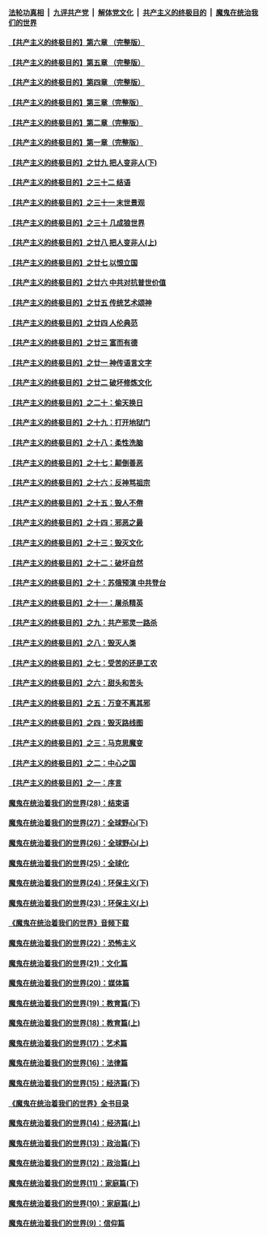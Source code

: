 ####  [法轮功真相](../../../../basic/blob/master/README.md?t=03050414) &nbsp;|&nbsp; [九评共产党](../../../../9ping.md/blob/master/README.md?t=03050414) &nbsp;|&nbsp; [解体党文化](../../../../jtdwh.md/blob/master/README.md?t=03050414)  &nbsp;|&nbsp; [共产主义的终极目的](../../../../gczydzjmd.md/blob/master/README.md?t=03050414) &nbsp;|&nbsp; [魔鬼在统治我们的世界](../../../../mgztzwmdsj.md/blob/master/README.md?t=03050414) 

#### [【共产主义的终极目的】第六章 （完整版）](../pages/nsc422/n11428913.md?t=03050414) 

#### [【共产主义的终极目的】第五章 （完整版）](../pages/nsc422/n11428912.md?t=03050414) 

#### [【共产主义的终极目的】第四章 （完整版）](../pages/nsc422/n11428907.md?t=03050414) 

#### [【共产主义的终极目的】第三章（完整版）](../pages/nsc422/n11428848.md?t=03050414) 

#### [【共产主义的终极目的】第二章（完整版）](../pages/nsc422/n11428831.md?t=03050414) 

#### [【共产主义的终极目的】第一章（完整版）](../pages/nsc422/n11417651.md?t=03050414) 

#### [【共产主义的终极目的】之廿九 把人变非人(下)](../pages/nsc422/n11344140.md?t=03050414) 

#### [【共产主义的终极目的】之三十二 结语](../pages/nsc422/n11360535.md?t=03050414) 

#### [【共产主义的终极目的】之三十一 末世景观](../pages/nsc422/n11351129.md?t=03050414) 

#### [【共产主义的终极目的】之三十 几成狼世界](../pages/nsc422/n11348280.md?t=03050414) 

#### [【共产主义的终极目的】之廿八 把人变非人(上)](../pages/nsc422/n11340492.md?t=03050414) 

#### [【共产主义的终极目的】之廿七 以恨立国](../pages/nsc422/n11336944.md?t=03050414) 

#### [【共产主义的终极目的】之廿六 中共对抗普世价值](../pages/nsc422/n11324785.md?t=03050414) 

#### [【共产主义的终极目的】之廿五 传统艺术颂神](../pages/nsc422/n11296396.md?t=03050414) 

#### [【共产主义的终极目的】之廿四 人伦典范](../pages/nsc422/n11296397.md?t=03050414) 

#### [【共产主义的终极目的】之廿三 富而有德](../pages/nsc422/n11283598.md?t=03050414) 

#### [【共产主义的终极目的】之廿一 神传语言文字](../pages/nsc422/n11263265.md?t=03050414) 

#### [【共产主义的终极目的】之廿二 破坏修炼文化](../pages/nsc422/n11245728.md?t=03050414) 

#### [【共产主义的终极目的】之二十：偷天换日](../pages/nsc422/n11238846.md?t=03050414) 

#### [【共产主义的终极目的】之十九：打开地狱门](../pages/nsc422/n11206376.md?t=03050414) 

#### [【共产主义的终极目的】之十八：柔性洗脑](../pages/nsc422/n11199994.md?t=03050414) 

#### [【共产主义的终极目的】之十七：颠倒善恶](../pages/nsc422/n11179782.md?t=03050414) 

#### [【共产主义的终极目的】之十六：反神骂祖宗](../pages/nsc422/n11166798.md?t=03050414) 

#### [【共产主义的终极目的】之十五：毁人不倦](../pages/nsc422/n11166792.md?t=03050414) 

#### [【共产主义的终极目的】之十四：邪恶之最](../pages/nsc422/n11150249.md?t=03050414) 

#### [【共产主义的终极目的】之十三：毁灭文化](../pages/nsc422/n11135227.md?t=03050414) 

#### [【共产主义的终极目的】之十二：破坏自然](../pages/nsc422/n11135214.md?t=03050414) 

#### [【共产主义的终极目的】之十：苏俄预演 中共登台](../pages/nsc422/n11118424.md?t=03050414) 

#### [【共产主义的终极目的】之十一：屠杀精英](../pages/nsc422/n11118442.md?t=03050414) 

#### [【共产主义的终极目的】之九：共产邪灵一路杀](../pages/nsc422/n11114139.md?t=03050414) 

#### [【共产主义的终极目的】之八：毁灭人类](../pages/nsc422/n11108503.md?t=03050414) 

#### [【共产主义的终极目的】之七：受苦的还是工农](../pages/nsc422/n11101809.md?t=03050414) 

#### [【共产主义的终极目的】之六：甜头和苦头](../pages/nsc422/n11096971.md?t=03050414) 

#### [【共产主义的终极目的】之五：万变不离其邪](../pages/nsc422/n11091285.md?t=03050414) 

#### [【共产主义的终极目的】之四：毁灭路线图](../pages/nsc422/n11086284.md?t=03050414) 

#### [【共产主义的终极目的】之三：马克思魔变](../pages/nsc422/n11061941.md?t=03050414) 

#### [【共产主义的终极目的】之二：中心之国](../pages/nsc422/n11047728.md?t=03050414) 

#### [【共产主义的终极目的】之一：序言](../pages/nsc422/n11086077.md?t=03050414) 

#### [魔鬼在统治着我们的世界(28)：结束语](../pages/nsc422/n10936246.md?t=03050414) 

#### [魔鬼在统治着我们的世界(27)：全球野心(下)](../pages/nsc422/n10928319.md?t=03050414) 

#### [魔鬼在统治着我们的世界(26)：全球野心(上)](../pages/nsc422/n10900318.md?t=03050414) 

#### [魔鬼在统治着我们的世界(25)：全球化](../pages/nsc422/n10788205.md?t=03050414) 

#### [魔鬼在统治着我们的世界(24)：环保主义(下)](../pages/nsc422/n10695307.md?t=03050414) 

#### [魔鬼在统治着我们的世界(23)：环保主义(上)](../pages/nsc422/n10688613.md?t=03050414) 

#### [《魔鬼在统治着我们的世界》音频下载](../pages/nsc422/n10635553.md?t=03050414) 

#### [魔鬼在统治着我们的世界(22)：恐怖主义](../pages/nsc422/n10614727.md?t=03050414) 

#### [魔鬼在统治着我们的世界(21)：文化篇](../pages/nsc422/n10597706.md?t=03050414) 

#### [魔鬼在统治着我们的世界(20)：媒体篇](../pages/nsc422/n10586579.md?t=03050414) 

#### [魔鬼在统治着我们的世界(19)：教育篇(下)](../pages/nsc422/n10564808.md?t=03050414) 

#### [魔鬼在统治着我们的世界(18)：教育篇(上)](../pages/nsc422/n10526970.md?t=03050414) 

#### [魔鬼在统治着我们的世界(17)：艺术篇](../pages/nsc422/n10499093.md?t=03050414) 

#### [魔鬼在统治着我们的世界(16)：法律篇](../pages/nsc422/n10485969.md?t=03050414) 

#### [魔鬼在统治着我们的世界(15)：经济篇(下)](../pages/nsc422/n10469975.md?t=03050414) 

#### [《魔鬼在统治着我们的世界》全书目录](../pages/nsc422/n10464261.md?t=03050414) 

#### [魔鬼在统治着我们的世界(14)：经济篇(上)](../pages/nsc422/n10457370.md?t=03050414) 

#### [魔鬼在统治着我们的世界(13)：政治篇(下)](../pages/nsc422/n10448270.md?t=03050414) 

#### [魔鬼在统治着我们的世界(12)：政治篇(上)](../pages/nsc422/n10444576.md?t=03050414) 

#### [魔鬼在统治着我们的世界(11)：家庭篇(下)](../pages/nsc422/n10440961.md?t=03050414) 

#### [魔鬼在统治着我们的世界(10)：家庭篇(上)](../pages/nsc422/n10435448.md?t=03050414) 

#### [魔鬼在统治着我们的世界(9)：信仰篇](../pages/nsc422/n10432159.md?t=03050414) 

